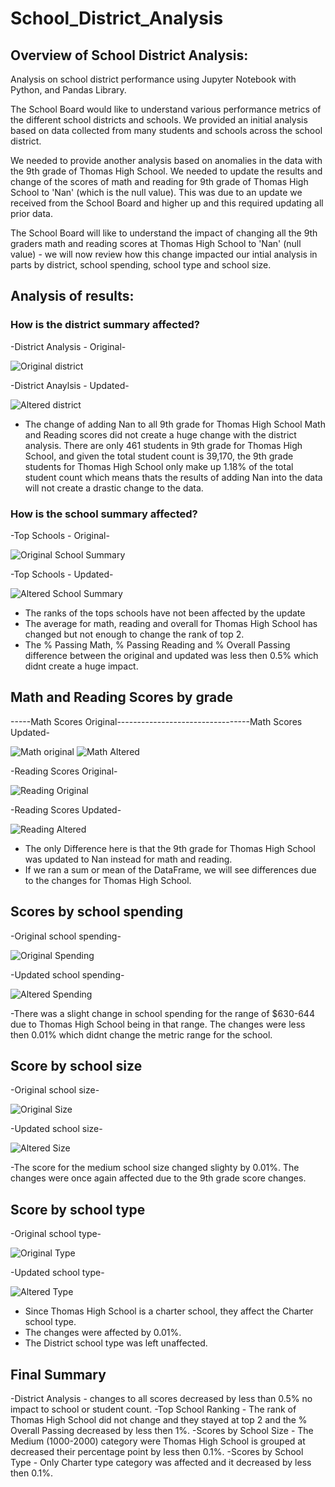 # School_District_Analysis


## Overview of School District Analysis:

Analysis on school district performance using Jupyter Notebook with Python, and Pandas Library. 

The School Board would like to understand various performance metrics of the different school districts and schools. We provided an initial analysis based on data collected from many students and schools across the school district.

We needed to provide another analysis based on anomalies in the data with the 9th grade of Thomas High School. We needed to update the results and change of the scores of math and reading for 9th grade of Thomas High School to 'Nan' (which is the null value). This was due to an update we received from the School Board and higher up and this required updating all prior data.

The School Board will like to understand the impact of changing all the 9th graders math and reading scores at Thomas High School to 'Nan' (null value) - we will now review how this change impacted our intial analysis in parts by district, school spending, school type and school size.

## Analysis of results:


### How is the district summary affected?

-District Analysis - Original-

![Original district](https://user-images.githubusercontent.com/98680133/159214516-0c1e273c-ef01-4499-bba8-161d8b88c59d.png)

-District Anaylsis - Updated-

![Altered district](https://user-images.githubusercontent.com/98680133/159214523-0bb149ef-1218-4f2b-8c9f-b739bf38b3ef.png)

- The change of adding Nan to all 9th grade for Thomas High School Math and Reading scores did not create a huge change with the district analysis. There are only 461 students in 9th grade for Thomas High School, and given the total student count is 39,170, the 9th grade students for Thomas High School only make up 1.18% of the total student count which means thats the results of adding Nan into the data will not create a drastic change to the data.


### How is the school summary affected?

-Top Schools - Original-

![Original School Summary](https://user-images.githubusercontent.com/98680133/159218907-70bba338-b973-4766-85dc-fb5efe0c44d0.png)

-Top Schools - Updated-

![Altered School Summary](https://user-images.githubusercontent.com/98680133/159218914-f8b3c6b5-09ca-467b-bc28-1b91bf39fd7a.png)

- The ranks of the tops schools have not been affected by the update
- The average for math, reading and overall for Thomas High School has changed but not enough to change the rank of top 2.
- The % Passing Math, % Passing Reading and % Overall Passing difference between the original and updated was less then 0.5% which didnt create a huge impact.

## Math and Reading Scores by grade
-----Math Scores Original---------------------------------Math Scores Updated-

![Math original](https://user-images.githubusercontent.com/98680133/159219747-37602c7e-8224-40aa-b3ca-0ced33c0812c.png)
![Math Altered](https://user-images.githubusercontent.com/98680133/159219811-255e2df8-f228-45a5-a50e-82288f58f424.png)

-Reading Scores Original-

![Reading Original](https://user-images.githubusercontent.com/98680133/159219929-bb66c514-ad4e-445a-a077-d72ed8f05ea0.png)

-Reading Scores Updated-

![Reading Altered](https://user-images.githubusercontent.com/98680133/159220014-c719c8a6-9e86-446f-92cd-a97d26566dfc.png)

- The only Difference here is that the 9th grade for Thomas High School was updated to Nan instead for math and reading.
- If we ran a sum or mean of the DataFrame, we will see differences due to the changes for Thomas High School.

## Scores by school spending

-Original school spending-

![Original Spending](https://user-images.githubusercontent.com/98680133/159220427-a64312b3-1dbf-413b-8df8-e221bdd137ca.png)

-Updated school spending-

![Altered Spending](https://user-images.githubusercontent.com/98680133/159220449-6ce00247-aac8-4aa3-96ed-950cf085de41.png)

-There was a slight change in school spending for the range of $630-644 due to Thomas High School being in that range. The changes were less then 0.01% which didnt change the metric range for the school.

## Score by school size

-Original school size-

![Original Size](https://user-images.githubusercontent.com/98680133/159220897-1d3d46ec-8b89-4d74-bdd8-aff4c8bce3bd.png)

-Updated school size-

![Altered Size](https://user-images.githubusercontent.com/98680133/159220954-7cb93a2c-6412-44a5-93cc-4dd92b709722.png)

-The score for the medium school size changed slighty by 0.01%. The changes were once again affected due to the 9th grade score changes.

## Score by school type

-Original school type-

![Original Type](https://user-images.githubusercontent.com/98680133/159221261-ab8a4ac4-e4e1-45bb-a98d-9a638c89ae1a.png)

-Updated school type-

![Altered Type](https://user-images.githubusercontent.com/98680133/159221309-46c1544b-e414-4d50-bdd9-7d3bae7edc46.png)

- Since Thomas High School is a charter school, they affect the Charter school type.
- The changes were affected by 0.01%. 
- The District school type was left unaffected.

## Final Summary

-District Analysis - changes to all scores decreased by less than 0.5% no impact to school or student count.
-Top School Ranking - The rank of Thomas High School did not change and they stayed at top 2 and the % Overall Passing decreased by less then 1%.
-Scores by School Size - The Medium (1000-2000) category were Thomas High School is grouped at decreased their percentage point by less then 0.1%.
-Scores by School Type - Only Charter type category was affected and it decreased by less then 0.1%.
